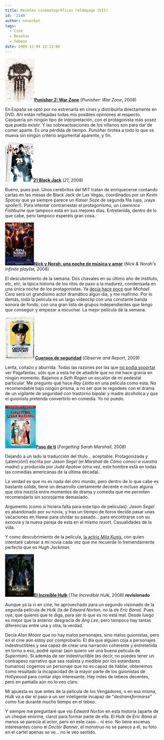 ```yaml
---
title: Reseñas cinematográficas relámpago (VII)
id: '2149'
author: neverbot
tags:
  - Cine
  - Reseñas
  - Tebeos
date: 2009-12-04 12:13:00
---
```


![200912041103.jpg](./resenas-cinematograficas-relampago-vii/200912041103.jpg)**[Punisher 2: War Zone](http://www.imdb.com/title/tt0450314/)** (_Punisher: War Zone_, 2008)

En España se optó por no estrenarla en cines y distribuirla directamente en DVD. Ahí están reflejadas todas mis posibles opiniones al respecto. Casquería sin ningún tipo de interpretación, con el protagonista más sosez que pueda existir. Y las sobreactuaciones de los villanos son para dar de comer aparte. Es una pérdida de tiempo. _Punisher_ tirotea a todo lo que se mueva sin ningún criterio argumental aparente, y fin.

**![200912041109.jpg](./resenas-cinematograficas-relampago-vii/200912041109.jpg)[21 Black Jack](http://www.imdb.com/title/tt0478087/)** (_21_, 2008)

Bueno, pues psé. Unos cerebritos del MIT tratan de enriquecerse contando cartas en las mesas de Black Jack de Las Vegas, coordinados por un _Kevin Spacey_ que ya siempre parece un _Kaiser Soze_ de segunda fila (ups, ¡vaya _spoiler_!). Para intentar contrarrestar el protagonismo, un _Lawrence Fishburne_ que tampoco está en sus mejores días. Entretenida, dentro de lo que cabe, pero tampoco esperéis gran cosa.

![200912041113.jpg](./resenas-cinematograficas-relampago-vii/200912041113.jpg)**[Nick y Norah, una noche de música y amor](http://www.imdb.com/title/tt0981227/)** (_Nick & Norah's infinite playlist,_ 2008)

El descubrimiento de la semana. Dos chavales en su último año de instituto, etc, etc, la típica historia de los ritos de paso a la madurez, condensada en una única noche de los protagonistas. Ya [decía hace poco](https://www.neverbot.com/cine/resenas-cinematograficas-relampago-iv/) que _Michael Cera_ será un grandísimo actor dramático algún día, y me reafirmo. Por lo demás, toda la película es un largo videoclip con una constante banda sonora de fondo, con una gran lista de grupos independientes que tengo que conseguir y empezar a escuchar. La mejor película de la semana.

![200912041118.jpg](./resenas-cinematograficas-relampago-vii/200912041118.jpg)**[Cuerpos de seguridad](http://www.imdb.com/title/tt1197628/)** (_Observe and Report_, 2009)

Lenta, coñazo y aburrida. Todas las razones por las que [no podía soportar](https://www.neverbot.com/cine/resenas-cinematograficas-relampago-iii/) ver Pagafantas, sólo que a esta he de añadirle que no me hace gracia en ningún momento. Bajamos a _Seth Rogen_ un escalón de mi pedestal particular. Me pregunto qué hace _Ray Liotta_ en una película como esta. No recomendable bajo ningún prisma, a no ser que te regodees con el drama de un vigilante de seguridad con trastorno bipolar y madre alcohólica y que el guionista pretenda convertirlo en comedia. Yo no puedo.

![200912041123.jpg](./resenas-cinematograficas-relampago-vii/200912041123.jpg)**[Paso de ti](http://www.imdb.com/title/tt0800039/)** (_Forgetting Sarah Marshall_, 2008)

Dejando a un lado la traducción del título... aceptable. Protagonizada y (¡atención!) escrita por _Jason Segel_ (el _Marshall_ de _Cómo conocí a vuestra madre_) y producida por _Judd Apatow_ (otra vez, este hombre está en todas las comedias americanas de la última década).

La verdad es que no es nada del otro mundo, pero dentro de lo que cabe es bastante sólida, tiene un desarrollo ciertamente decente e incluso alguna que otra mezcla entre momentos de drama y comedia que me permiten recomendarla sin sonrojarme demasiado.

Argumento (como si hiciera falta para este tipo de películas): _Jason Segel_ es abandonado por su novia, y tras un tiempo de lloros decide pasar unas vacaciones en Hawai para olvidar su pasado... para encontrarse con su exnovia y la nueva pareja de esta en el mismo _resort_. Casualidades de la vida.

Y como descubrimiento de la película, [la actriz _Mila Kunis_](http://images.google.es/images?q=mila+kunis), con quien intentaré cabrear a mi novia cada vez que me recuerde lo tremendamente perfecto que es _Hugh Jackman_.

![200912041133.jpg](./resenas-cinematograficas-relampago-vii/200912041133.jpg)**[El Increíble Hulk](http://www.imdb.com/title/tt0800080/)** (_The Incredible Hulk_, 2008) **revisionado**

Aunque ya la vi en cine, he aprovechado para un segundo visionado de la segunda película de _Hulk_ (la de _Edward Norton_, no la de _Eric Bana_). Pues oye, que quieres que te diga, para ser lo que es no está mal. Desde luego es mejor que la anterior desgracia de _Ang Lee_, pero tampoco hay tantas diferencias entre una y otra, la verdad.

Decía _Alan Moore_ que no hay malos personajes, sino malos guionistas, pero en el cine aún estoy por comprobarlo. El día que alguien coja a personajes indestructibles y sea capaz de crear una narración coherente y entretenida en torno a eso, podré opinar (aún quiero ver una buena película de _Superman_). Si además de ser indestructible (es decir, no puedes tener un contrapeso narrativo que sea realista y medible por los estándares humanos) cogemos un personaje que no es capaz de hablar, obtenemos como resultado la incapacidad de la mayor parte de los guionistas de Hollywood para contar algo interesante. Hay miles de tebeos decentes, pero en pantalla aún no lo veo claro.

Mi apuesta es que antes de la película de los Vengadores, o en esa misma, _Hulk_ va a dar el paso a un ser inteligente incapaz de "_destransformarse_" como fue durante mucho tiempo en el tebeo.

Y siempre me preguntaré que vio _Edward Norton_ en esta historia (aparte de un cheque enorme, claro) para formar parte de ella. El _Hulk_ de _Eric Bana_ al menos se parecía al actor, pero en este caso... ni eso. No tiene escenas interesantes como el _Doctor Banner_, el monstruo no se parece a él, su foto en el cartel apenas se ve... no le veo sentido.
